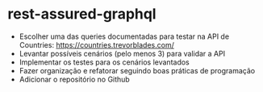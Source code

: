 # rest-assured-graphql

* Escolher uma das queries documentadas para testar na API de Countries: https://countries.trevorblades.com/
* Levantar possíveis cenários (pelo menos 3) para validar a API
* Implementar os testes para os cenários levantados
* Fazer organização e refatorar seguindo boas práticas de programação
* Adicionar o repositório no Github
